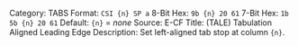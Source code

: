 Category: TABS
Format: `CSI {n} SP a`
8-Bit Hex: `9b {n} 20 61`
7-Bit Hex: `1b 5b {n} 20 61`
Default: `{n}` = *none*
Source: E-CF
Title: (TALE) Tabulation Aligned Leading Edge
Description: Set left-aligned tab stop at column `{n}`.
